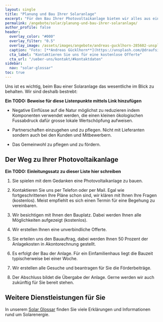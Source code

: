 ```yaml
---
layout: single
title: "Planung und Bau Ihrer Solaranlage"
excerpt: "Für den Bau Ihrer Photovoltaikanlage bieten wir alles aus einer Hand: von der Beratung und Planung bis hin zur Realisierung und Gesuchstellung der Förderbeiträge. Wir erstellen Ihnen gerne kostenlos eine unverbindliche Offerte."
permalink: /angebote/solar/planung-und-bau-ihrer-solaranlage/
author_profile: false
header:
  overlay_color: "#000"
  overlay_filter: "0.5"
  overlay_image: /assets/images/angebote/andreas-gucklhorn-285602-unsplash.jpg
  caption: "Foto: [**Andreas Gücklhorn**](https://unsplash.com/@draufsicht)"
  cta_label: "Kontaktieren Sie uns für eine kostenlose Offerte"
  cta_url: "/ueber-uns/kontakt/#kontaktdaten"
sidebar:
  nav: "solar-glossar"
toc: true
---
```


Uns ist es wichtig, beim Bau einer Solaranlage das wesentliche im Blick zu behalten. Wir sind deshalb bestrebt:

**Ein TODO: Beweise für diese Listenpunkte mittels Link hinzufügen**

- Negative Einflüsse auf die Natur möglichst zu reduzieren indem Komponenten verwendet werden, die einen kleinen ökologischen Fussabdruck dafür grosse lokale Wertschöpfung aufweisen.

- Partnerschaften einzugehen und zu pflegen. Nicht mit Lieferanten sondern auch bei den Kunden und Mitbewerbern.

- Das Gemeinwohl zu pflegen und zu fördern.


## Der Weg zu Ihrer Photovoltaikanlage

**Ein TODO: Einleitungssatz zu dieser Liste hier schreiben**

1. Sie spielen mit dem Gedanken eine Photovoltaikanlage zu bauen.

2. Kontaktieren Sie uns per Telefon oder per Mail. Egal wie fortgeschrittenen Ihre Pläne schon sind, wir klären mit Ihnen Ihre Fragen (kostenlos). Meist empfiehlt es sich einen Termin für eine Begehung zu vereinbaren.

3. Wir besichtigen mit Ihnen den Bauplatz. Dabei werden Ihnen alle Möglichkeiten aufgezeigt (kostenlos).

4. Wir erstellen Ihnen eine unverbindliche Offerte.

5. Sie erteilen uns den Bauauftrag, dabei werden Ihnen 50 Prozent der Anlagekosten in Akontorechnung gestellt.

6. Es erfolgt der Bau der Anlage. Für ein Einfamilienhaus liegt die Bauzeit typischerweise bei einer Woche.

7. Wir erstellen alle Gesuche und beantragen für Sie die Förderbeiträge.

8. Der Abschluss bildet die Übergabe der Anlage. Gerne werden wir auch zukünftig für Sie bereit stehen.


## Weitere Dienstleistungen für Sie


In unserem [Solar Glossar](/angebote/solar/glossar/) finden Sie viele Erklärungen und Informationen rund um Solarenergie.
